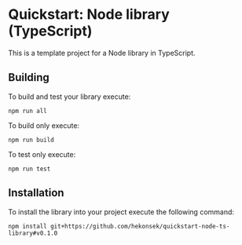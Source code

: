 # Quickstart: Node library (TypeScript)

This is a template project for a Node library in TypeScript.

## Building

To build and test your library execute:

```
npm run all
```

To build only execute:

```
npm run build
```

To test only execute:

```
npm run test
```

## Installation

To install the library into your project execute the following command:

```
npm install git+https://github.com/hekonsek/quickstart-node-ts-library#v0.1.0
```